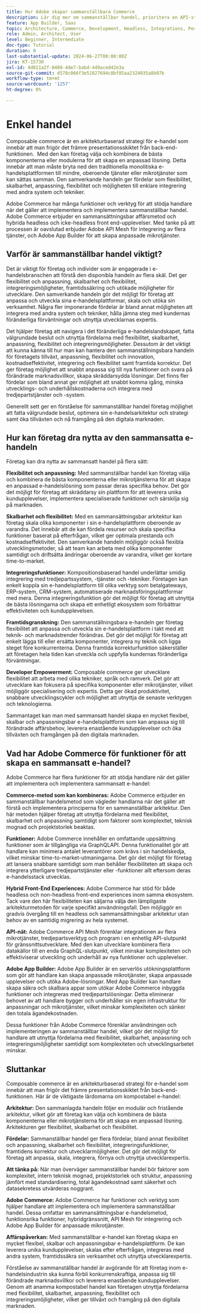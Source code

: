 ```yaml
---
title: Hur Adobe skapar sammanställbara Commerce
description: Lär dig mer om sammanställbar handel, prioritera en API-strategi och implementera en modulär och tjänsteinriktad arkitektur.
feature: App Builder, Saas
topic: Architecture, Commerce, Development, Headless, Integrations, Performance, Personalization
role: Admin, Architect, User
level: Beginner, Intermediate
doc-type: Tutorial
duration: 0
last-substantial-update: 2024-06-27T00:00:00Z
jira: KT-15730
exl-id: 4d811a2f-8488-4de7-babd-449aced42e3a
source-git-commit: d578c066f3e51827694c8bf85aa2324035a8b07b
workflow-type: tm+mt
source-wordcount: '1257'
ht-degree: 0%

---
```


# Enkel handel

Composable commerce är en arkitekturbaserad strategi för e-handel som innebär att man frigör det främre presentationsskiktet från back-end-funktionen. &#x200B; Med den kan företag välja och kombinera de bästa komponenterna eller modulerna för att skapa en anpassad lösning. Detta innebär att man måste bryta ned den traditionella monolitiska e-handelsplattformen till mindre, oberoende tjänster eller mikrotjänster som kan sättas samman. Den samverkande handeln ger fördelar som flexibilitet, skalbarhet, anpassning, flexibilitet och möjligheten till enklare integrering med andra system och tekniker.

Adobe Commerce har många funktioner och verktyg för att stödja handlare när det gäller att implementera och implementera sammanställbar handel. Adobe Commerce erbjuder en sammansättningsbar affärsmetod och hybrida headless och icke-headless front end-upplevelser. Med tanke på att processen är oavslutad erbjuder Adobe API Mesh för integrering av flera tjänster, och Adobe App Builder för att skapa anpassade mikrotjänster.

## Varför är sammanställbar handel viktigt?

Det är viktigt för företag och individer som är engagerade i e-handelsbranschen att förstå den disponibla handeln av flera skäl. Det ger flexibilitet och anpassning, skalbarhet och flexibilitet, integreringsmöjligheter, framtidssäkring och utökade möjligheter för utvecklare. Den samverkande handeln gör det möjligt för företag att anpassa och utveckla sina e-handelsplattformar, skala och utöka sin verksamhet. Några fler imponerande fördelar är bland annat möjligheten att integrera med andra system och tekniker, hålla jämna steg med kundernas föränderliga förväntningar och utnyttja utvecklarnas expertis.

Det hjälper företag att navigera i det föränderliga e-handelslandskapet, fatta välgrundade beslut och utnyttja fördelarna med flexibilitet, skalbarhet, anpassning, flexibilitet och integreringsmöjligheter. Dessutom är det viktigt att kunna känna till hur man kan hantera den sammanställningsbara handeln för företagets tillväxt, anpassning, flexibilitet och innovation, kostnadseffektivitet, integrering och flexibilitet samt framtida korrektur. Det ger företag möjlighet att snabbt anpassa sig till nya funktioner och svara på förändrade marknadsvillkor, skapa skräddarsydda lösningar. Det finns fler fördelar som bland annat ger möjlighet att snabbt komma igång, minska utvecklings- och underhållskostnaderna och integrera med tredjepartstjänster och -system.

Generellt sett ger en förståelse för sammanställbar handel företag möjlighet att fatta välgrundade beslut, optimera sin e-handelsarkitektur och strategi samt öka tillväxten och nå framgång på den digitala marknaden.

## Hur kan företag dra nytta av den sammansatta e-handeln

Företag kan dra nytta av sammansatt handel på flera sätt:

**Flexibilitet och anpassning:** Med sammanställbar handel kan företag välja och kombinera de bästa komponenterna eller mikrotjänsterna för att skapa en anpassad e-handelslösning som passar deras specifika behov. Det gör det möjligt för företag att skräddarsy sin plattform för att leverera unika kundupplevelser, implementera specialiserade funktioner och särskilja sig på marknaden.

**Skalbarhet och flexibilitet:** Med en sammansättningsbar arkitektur kan företag skala olika komponenter i sin e-handelsplattform oberoende av varandra. Det innebär att de kan fördela resurser och skala specifika funktioner baserat på efterfrågan, vilket ger optimala prestanda och kostnadseffektivitet. Den samverkande handeln möjliggör också flexibla utvecklingsmetoder, så att team kan arbeta med olika komponenter samtidigt och driftsätta ändringar oberoende av varandra, vilket ger kortare time-to-market.

**Integreringsfunktioner:** Kompositionsbaserad handel underlättar smidig integrering med tredjepartssystem, -tjänster och -tekniker. Företagen kan enkelt koppla sin e-handelsplattform till olika verktyg som betalgateways, ERP-system, CRM-system, automatiserade marknadsföringsplattformar med mera. Denna integreringsfunktion gör det möjligt för företag att utnyttja de bästa lösningarna och skapa ett enhetligt ekosystem som förbättrar effektiviteten och kundupplevelsen.

**Framtidsgranskning:** Den sammanställningsbara e-handeln ger företag flexibilitet att anpassa och utveckla sin e-handelsplattform i takt med att teknik- och marknadstrender förändras. Det gör det möjligt för företag att enkelt lägga till eller ersätta komponenter, integrera ny teknik och ligga steget före konkurrenterna. Denna framtida korrekturfunktion säkerställer att företagen hela tiden kan utveckla och uppfylla kundernas föränderliga förväntningar.

**Developer Empowerment:** Composable commerce ger utvecklare flexibilitet att arbeta med olika tekniker, språk och ramverk. Det gör att utvecklare kan fokusera på specifika komponenter eller mikrotjänster, vilket möjliggör specialisering och expertis. Detta ger ökad produktivitet, snabbare utvecklingscykler och möjlighet att utnyttja de senaste verktygen och teknologierna.

Sammantaget kan man med sammansatt handel skapa en mycket flexibel, skalbar och anpassningsbar e-handelsplattform som kan anpassa sig till förändrade affärsbehov, leverera enastående kundupplevelser och öka tillväxten och framgången på den digitala marknaden.

## Vad har Adobe Commerce för funktioner för att skapa en sammansatt e-handel?

Adobe Commerce har flera funktioner för att stödja handlare när det gäller att implementera och implementera sammansatt e-handel:

**Commerce-metod som kan kombineras:** Adobe Commerce erbjuder en sammanställbar handelsmetod som vägleder handlarna när det gäller att förstå och implementera principerna för en sammanställbar arkitektur. Den här metoden hjälper företag att utnyttja fördelarna med flexibilitet, skalbarhet och anpassning samtidigt som faktorer som komplexitet, teknisk mognad och projektstorlek beaktas.

**Funktioner:** Adobe Commerce innehåller en omfattande uppsättning funktioner som är tillgängliga via GraphQLAPI. Denna funktionalitet gör att handlare kan minimera antalet leverantörer som krävs i sin handelskedja, vilket minskar time-to-market-utmaningarna. Det gör det möjligt för företag att lansera snabbare samtidigt som man behåller flexibiliteten att skapa och integrera ytterligare tredjepartstjänster eller -funktioner allt eftersom deras e-handelsstack utvecklas.

**Hybrid Front-End Experiences:** Adobe Commerce har stöd för både headless och non-headless front-end experiences inom samma ekosystem. Tack vare den här flexibiliteten kan säljarna välja den lämpligaste arkitekturmetoden för varje specifikt användningsfall. Den möjliggör en gradvis övergång till en headless och sammansättningsbar arkitektur utan behov av en samtidig migrering av hela systemet.

**API-nät:** Adobe Commerce API Mesh förenklar integrationen av flera mikrotjänster, tredjepartsverktyg och program i en enhetlig API-slutpunkt för gränssnittsutvecklare. Med den kan utvecklare kombinera flera datakällor till en enda GraphQL-slutpunkt, vilket minskar komplexiteten och effektiviserar utveckling och underhåll av nya funktioner och upplevelser.

**Adobe App Builder:** Adobe App Builder är en serverlös utökningsplattform som gör att handlare kan skapa anpassade mikrotjänster, skapa anpassade upplevelser och utöka Adobe-lösningar. Med App Builder kan handlare skapa säkra och skalbara appar som utökar Adobe Commerce inbyggda funktioner och integreras med tredjepartslösningar. Detta eliminerar behovet av att handlare bygger och underhåller sin egen infrastruktur för anpassningar och mikrotjänster, vilket minskar komplexiteten och sänker den totala ägandekostnaden.

Dessa funktioner från Adobe Commerce förenklar användningen och implementeringen av sammanställbar handel, vilket gör det möjligt för handlare att utnyttja fördelarna med flexibilitet, skalbarhet, anpassning och integreringsmöjligheter samtidigt som komplexiteten och utvecklingsarbetet minskar.

## Sluttankar

Composable commerce är en arkitekturbaserad strategi för e-handel som innebär att man frigör det främre presentationsskiktet från back-end-funktionen. Här är de viktigaste lärdomarna om kompostabel e-handel:

**Arkitektur:** Den sammanlagda handeln följer en modulär och fristående arkitektur, vilket gör att företag kan välja och kombinera de bästa komponenterna eller mikrotjänsterna för att skapa en anpassad lösning. Arkitekturen ger flexibilitet, skalbarhet och flexibilitet.

**Fördelar:** Sammanställbar handel ger flera fördelar, bland annat flexibilitet och anpassning, skalbarhet och flexibilitet, integreringsfunktioner, framtidens korrektur och utvecklarmöjligheter. Det gör det möjligt för företag att anpassa, skala, integrera, förnya och utnyttja utvecklarexpertis.

**Att tänka på:** När man överväger sammanställbar handel bör faktorer som komplexitet, intern teknisk mognad, projektstorlek och struktur, anpassning jämfört med standardisering, total ägandekostnad samt säkerhet och datasekretess utvärderas noggrant.

**Adobe Commerce:** Adobe Commerce har funktioner och verktyg som hjälper handlare att implementera och implementera sammanställbar handel. Dessa omfattar en sammansättningsbar e-handelsmetod, funktionsrika funktioner, hybridgränssnitt, API Mesh för integrering och Adobe App Builder för anpassade mikrotjänster.

**Affärspåverkan:** Med sammanställbar e-handel kan företag skapa en mycket flexibel, skalbar och anpassningsbar e-handelsplattform. De kan leverera unika kundupplevelser, skalas efter efterfrågan, integreras med andra system, framtidssäkra sin verksamhet och utnyttja utvecklarexpertis.

Förståelse av sammanställbar handel är avgörande för att företag inom e-handelsindustrin ska kunna förbli konkurrenskraftiga, anpassa sig till förändrade marknadsvillkor och leverera enastående kundupplevelser. Genom att anamma kompostabel handel kan företagen utnyttja fördelarna med flexibilitet, skalbarhet, anpassning, flexibilitet och integreringsmöjligheter, vilket ger tillväxt och framgång på den digitala marknaden.
